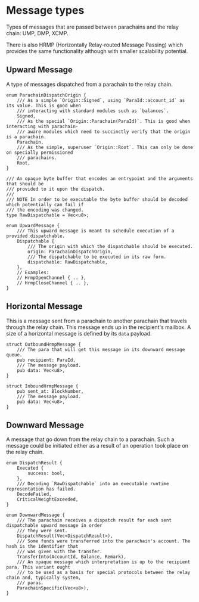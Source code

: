 # Message types

Types of messages that are passed between parachains and the relay chain: UMP, DMP, XCMP.

There is also HRMP (Horizontally Relay-routed Message Passing) which provides the same functionality
although with smaller scalability potential.

## Upward Message

A type of messages dispatched from a parachain to the relay chain.

```rust,ignore
enum ParachainDispatchOrigin {
	/// As a simple `Origin::Signed`, using `ParaId::account_id` as its value. This is good when
	/// interacting with standard modules such as `balances`.
	Signed,
	/// As the special `Origin::Parachain(ParaId)`. This is good when interacting with parachain-
	/// aware modules which need to succinctly verify that the origin is a parachain.
	Parachain,
	/// As the simple, superuser `Origin::Root`. This can only be done on specially permissioned
	/// parachains.
	Root,
}

/// An opaque byte buffer that encodes an entrypoint and the arguments that should be
/// provided to it upon the dispatch.
///
/// NOTE In order to be executable the byte buffer should be decoded which potentially can fail if
/// the encoding was changed.
type RawDispatchable = Vec<u8>;

enum UpwardMessage {
	/// This upward message is meant to schedule execution of a provided dispatchable.
	Dispatchable {
		/// The origin with which the dispatchable should be executed.
		origin: ParachainDispatchOrigin,
		/// The dispatchable to be executed in its raw form.
		dispatchable: RawDispatchable,
	},
	// Examples:
	// HrmpOpenChannel { .. },
	// HrmpCloseChannel { .. },
}
```

## Horizontal Message

This is a message sent from a parachain to another parachain that travels through the relay chain.
This message ends up in the recipient's mailbox. A size of a horizontal message is defined by its
`data` payload.

```rust,ignore
struct OutboundHrmpMessage {
	/// The para that will get this message in its downward message queue.
	pub recipient: ParaId,
	/// The message payload.
	pub data: Vec<u8>,
}

struct InboundHrmpMessage {
	pub sent_at: BlockNumber,
	/// The message payload.
	pub data: Vec<u8>,
}
```

## Downward Message

A message that go down from the relay chain to a parachain. Such a message could be initiated either
as a result of an operation took place on the relay chain.

```rust,ignore
enum DispatchResult {
	Executed {
		success: bool,
	},
	/// Decoding `RawDispatchable` into an executable runtime representation has failed.
	DecodeFailed,
	CriticalWeightExceeded,
}

enum DownwardMessage {
	/// The parachain receives a dispatch result for each sent dispatchable upward message in order
	/// they were sent.
	DispatchResult(Vec<DispatchResult>),
	/// Some funds were transferred into the parachain's account. The hash is the identifier that
	/// was given with the transfer.
	TransferInto(AccountId, Balance, Remark),
	/// An opaque message which interpretation is up to the recipient para. This variant ought
	/// to be used as a basis for special protocols between the relay chain and, typically system,
	/// paras.
	ParachainSpecific(Vec<u8>),
}
```
